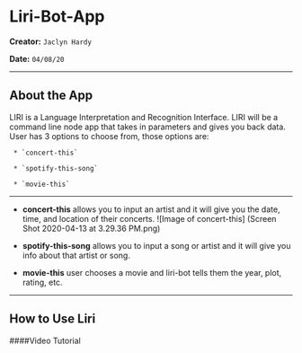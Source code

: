 # Liri-Bot-App 
  **Creator:**  `Jaclyn Hardy`
  
  **Date:** `04/08/20`
  _ _ _
  
## About the App
  LIRI is a Language Interpretation and Recognition Interface. LIRI will be a command line node app that takes in parameters and gives you back data. User has 3 options to choose from, those options are:
  
     * `concert-this`
     
     * `spotify-this-song`
     
     * `movie-this`
      
 _ _ _
 
* **concert-this** allows you to input an artist and it will give you the date, time, and location of their concerts.
![Image of concert-this] (Screen Shot 2020-04-13 at 3.29.36 PM.png)

* **spotify-this-song** allows you to input a song or artist and it will give you info about that artist or song. 
* **movie-this** user chooses a movie and liri-bot tells them the year, plot, rating, etc. 

_ _ _

## How to Use Liri
####Video Tutorial

      
